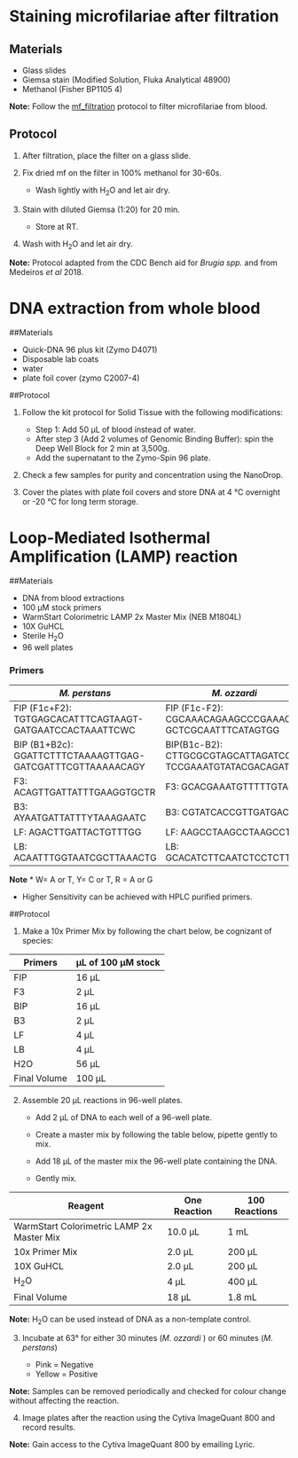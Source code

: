 # Staining microfilariae after filtration

## Materials
- Glass slides
- Giemsa stain (Modified Solution, Fluka Analytical 48900)
- Methanol (Fisher BP1105 4)

**Note:** Follow the [mf_filtration](../mf_filtration/mf_filtration.md) protocol to filter microfilariae from blood.

## Protocol

1. After filtration, place the filter on a glass slide.

2. Fix dried mf on the filter in 100% methanol for 30-60s.

    - Wash lightly with H<sub>2</sub>O and let air dry.

3. Stain with diluted Giemsa (1:20) for 20 min.

    - Store at RT.

4. Wash with H<sub>2</sub>O and let air dry.

**Note:** Protocol adapted from the CDC Bench aid for *Brugia spp.* and from  Medeiros *et al* 2018.

# DNA extraction from whole blood

##Materials
- Quick-DNA 96 plus kit (Zymo D4071)
- Disposable lab coats
- water
- plate foil cover (zymo C2007-4)

##Protocol

1. Follow the kit protocol for Solid Tissue with the following modifications:

    -   Step 1: Add 50 μL of blood instead of water.
    -   After step 3 (Add 2 volumes of Genomic Binding Buffer): spin the Deep Well Block for 2 min at 3,500g.
    -   Add the supernatant to the Zymo-Spin 96 plate.

2. Check a few samples for purity and concentration using the NanoDrop.

3. Cover the plates with plate foil covers and store DNA at 4 °C overnight or -20 °C for long term storage.

# Loop-Mediated Isothermal Amplification (LAMP) reaction  

##Materials
- DNA from blood extractions
- 100 µM stock primers
- WarmStart Colorimetric LAMP 2x Master Mix (NEB M1804L)
- 10X GuHCL
- Sterile H<sub>2</sub>O
- 96 well plates
### Primers
| ***M. perstans***| ***M. ozzardi***|
|------------------|-----------------|
FIP (F1c+F2): TGTGAGCACATTTCAGTAAGT-GATGAATCCACTAAATTCWC|FIP (F1c-F2): CGCAAACAGAAGCCCGAAAC-GCTCGCAATTTCATAGTGG|
BIP (B1+B2c): GGATTCTTTCTAAAAGTTGAG-GATCGATTTCGTTAAAAACAGY|BIP(B1c-B2): CTTGCGCGTAGCATTAGATCC-TCCGAAATGTATACGACAGAT|
F3: ACAGTTGATTATTTGAAGGTGCTR|F3: GCACGAAATGTTTTTGTACG|
B3: AYAATGATTATTTYTAAAGAATC|B3: CGTATCACCGTTGATGACG|
LF: AGACTTGATTACTGTTTGG|LF: AAGCCTAAGCCTAAGCCTGA|
LB: ACAATTTGGTAATCGCTTAAACTG|LB: GCACATCTTCAATCTCCTCTTGC

**Note** * W= A or T, Y= C or T, R = A or G
* Higher Sensitivity can be achieved with HPLC purified primers.

##Protocol

1. Make a 10x Primer Mix by following the chart below, be cognizant of species:

|Primers|µL of 100 µM stock|
|-------|-----------------|
FIP|16 µL
F3|2 µL
BIP|16 µL
B3|2 µL
LF|4 µL
LB|4 µL
H2O|56 µL
Final Volume|100 µL

2. Assemble 20 µL reactions in 96-well plates.

    -  Add 2 µL of DNA to each well of a 96-well plate.

    - Create a master mix by following the table below, pipette gently to mix.

    - Add 18 µL of the master mix the 96-well plate containing the DNA.

    - Gently mix.   


|Reagent |One Reaction| 100 Reactions|
|--------|------------------|--------------|
WarmStart Colorimetric LAMP 2x Master Mix|10.0 µL| 1 mL
10x Primer Mix|2.0 µL| 200 µL
10X GuHCL|2.0 µL | 200 µL
H<sub>2</sub>O|4 µL | 400 µL
Final Volume|18 µL | 1.8 mL|

**Note:** H<sub>2</sub>O can be used instead of DNA as a non-template control.

3. Incubate at 63° for either 30 minutes (*M. ozzardi* ) or 60 minutes (*M. perstans*)

      -  Pink = Negative
      - Yellow = Positive

**Note:** Samples can be removed periodically and checked for colour change without affecting the reaction.

4. Image plates after the reaction using the Cytiva ImageQuant 800 and record results.

**Note:** Gain access to the Cytiva ImageQuant 800 by emailing Lyric. 
